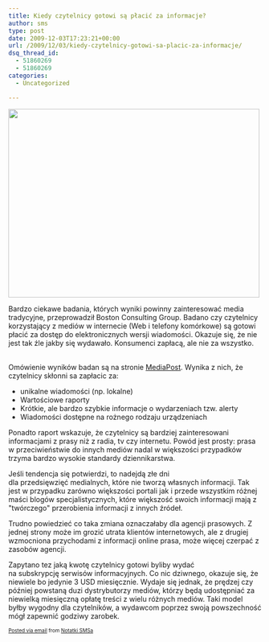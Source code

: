 ```yaml
---
title: Kiedy czytelnicy gotowi są płacić za informacje?
author: sms
type: post
date: 2009-12-03T17:23:21+00:00
url: /2009/12/03/kiedy-czytelnicy-gotowi-sa-placic-za-informacje/
dsq_thread_id:
  - 51860269
  - 51860269
categories:
  - Uncategorized

---
```

<div>
  <img src="http://posterous.com/getfile/files.posterous.com/sms/EyDwkkeDyGbbCpfFasvcgkbvjDFIDEEqxvggvdvpDGDJtExmsGHEIoDdsoes/media_httpfarm1staticflickrcom203519230710c2a38f0cf8jpg_JcoIdEjvugxyikB.jpg.scaled500.jpg" width="500" height="375" />
</div>

Bardzo ciekawe badania, których wyniki powinny zainteresować media tradycyjne, przeprowadził Boston Consulting Group. Badano czy czytelnicy korzystający z mediów w internecie (Web i telefony komórkowe) są gotowi płacić za dostęp do elektronicznych wersji wiadomości. Okazuje się, że nie jest tak źle jakby się wydawało. Konsumenci zapłacą, ale nie za wszystko.</p> 

<div>
  <!--more-->
  
  <br /> Omówienie wyników badan są na stronie <a href="http://www.mediapost.com/publications/?fa=Articles.showArticle&art_aid=118120">MediaPost</a>. Wynika z nich, że czytelnicy skłonni sa zapłacic za:
</div>

<div>
  <ul>
    <li>
      unikalne wiadomości (np. lokalne)
    </li>
    <li>
      Wartościowe raporty
    </li>
    <li>
      Krótkie, ale bardzo szybkie informacje o wydarzeniach tzw. alerty
    </li>
    <li>
      Wiadomości dostępne na rożnego rodzaju urządzeniach
    </li>
  </ul>
  
  <div>
    Ponadto raport wskazuje, że czytelnicy są bardziej zainteresowani informacjami z prasy niż z radia, tv czy internetu. Powód jest prosty: prasa w przeciwieństwie do innych mediów nadal w większości przypadków trzyma bardzo wysokie standardy dziennikarstwa.
  </div>
  
  <p />
  
  <div>
    Jeśli tendencja się potwierdzi, to nadejdą złe dni dla przedsięwzięć medialnych, które nie tworzą własnych informacji. Tak jest w przypadku zarówno większości portali jak i przede wszystkim różnej maści blogów specjalistycznych, które większość swoich informacji mają z "twórczego" przerobienia informacji z innych źródeł.
  </div>
  
  <p />
  
  <div>
    Trudno powiedzieć co taka zmiana oznaczałaby dla agencji prasowych. Z jednej strony może im grozić utrata klientów internetowych, ale z drugiej wzmocniona przychodami z informacji online prasa, może więcej czerpać z zasobów agencji.
  </div>
  
  <p />
  
  <div>
    Zapytano tez jaką kwotę czytelnicy gotowi byliby wydać na subskrypcję serwisów informacyjnych. Co nic dziwnego, okazuje się, że niewiele bo jedynie 3 USD miesięcznie. Wydaje się jednak, że prędzej czy później powstaną duzi dystrybutorzy mediów, którzy będą udostępniać za niewielką miesięczną opłatę treści z wielu różnych mediów. Taki model byłby wygodny dla czytelników, a wydawcom poprzez swoją powszechność mógł zapewnić godziwy zarobek.
  </div>
  
  <p />
</div>

<p style="font-size: 10px;">
  <a href="http://posterous.com">Posted via email</a> from <a href="http://sms.posterous.com/kiedy-czytelnicy-gotowi-sa-pacic-za-informacj">Notatki SMSa</a>
</p>